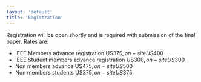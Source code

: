 ```yaml
---
layout: 'default'
title: 'Registration'
---
```


Registration will be open shortly and is required with submission of the final paper. Rates are:

- IEEE Members advance registration US$375, on-site US$400
- IEEE Student members advance registration US$300, on-site US$300
- Non members advance US$475, on-site US$500
- Non members students US$375, on-site US$375